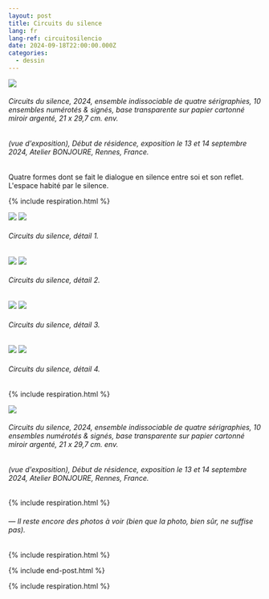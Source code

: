 ```yaml
---
layout: post
title: Circuits du silence
lang: fr
lang-ref: circuitosilencio
date: 2024-09-18T22:00:00.000Z
categories:
  - dessin
---
```


![](</imgs/PXL_20241004_143006256.NIGHT-10 -UP.jpg>)

###### *Circuits du silence*, 2024, ensemble indissociable de quatre sérigraphies, 10 ensembles numérotés & signés, base transparente sur papier cartonné miroir argenté, 21 x 29,7 cm. env.

###### (vue d'exposition), *Début de résidence*, exposition le 13 et 14 septembre 2024, Atelier BONJOURE, Rennes, France.

Quatre formes dont se fait le dialogue en silence entre soi et son reflet.
L'espace habité par le silence.

{% include respiration.html %}

![](</imgs/PXL_20241004_142041293.NIGHT-1 -UP.jpg>)
![](</imgs/PXL_20241004_142105513.NIGHT-2 -UP.jpg>)

###### *Circuits du silence*, détail 1.

![](</imgs/PXL_20241004_142203629.NIGHT-3 -UP.jpg>)
![](/imgs/PXL_20241004_142237973.NIGHT-4.jpg)

###### *Circuits du silence*, détail 2.

![](</imgs/PXL_20241004_142328006.NIGHT-5 -UP.jpg>)
![](</imgs/PXL_20241004_142343288.NIGHT-6 -UP.jpg>)

###### *Circuits du silence*, détail 3.

![](</imgs/PXL_20241004_142421869.NIGHT-7 -UP.jpg>)
![](</imgs/PXL_20241004_142434462.NIGHT-8 -UP.jpg>)

###### *Circuits du silence*, détail 4.

{% include respiration.html %}

![](</imgs/PXL_20241004_142929492.NIGHT-9 -UP.jpg>)

###### *Circuits du silence*, 2024, ensemble indissociable de quatre sérigraphies, 10 ensembles numérotés & signés, base transparente sur papier cartonné miroir argenté, 21 x 29,7 cm. env.

###### (vue d'exposition), *Début de résidence*, exposition le 13 et 14 septembre 2024, Atelier BONJOURE, Rennes, France.

{% include respiration.html %}

###### — *Il reste encore des photos à voir (bien que la photo, bien sûr, ne suffise pas).*

{% include respiration.html %}

{% include end-post.html %}

{% include respiration.html %}
